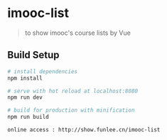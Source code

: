 # imooc-list

> to show imooc's course lists by Vue

## Build Setup

``` bash
# install dependencies
npm install

# serve with hot reload at localhost:8080
npm run dev

# build for production with minification
npm run build

online access : http://show.funlee.cn/imooc-list
